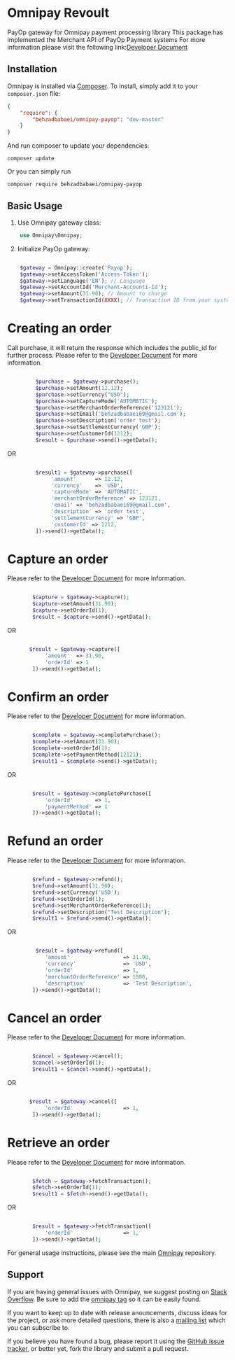 # Omnipay Revoult
PayOp gateway for Omnipay payment processing library
This package has implemented the Merchant API of PayOp Payment systems
For more information please visit the following link:[Developer Document]()

## Installation

Omnipay is installed via [Composer](http://getcomposer.org/). To install, simply add it
to your `composer.json` file:

```json
{
    "require": {
        "behzadbabaei/omnipay-payop": "dev-master"
    }
}
```

And run composer to update your dependencies:

    composer update

Or you can simply run

    composer require behzadbabaei/omnipay-payop

## Basic Usage

1. Use Omnipay gateway class:

```php
    use Omnipay\Omnipay;
```

2. Initialize PayOp gateway:

```php

    $gateway = Omnipay::create('Payop');
    $gateway->setAccessToken('Access-Token');
    $gateway->setLanguage('EN'); // Language
    $gateway->setAccountId('Merchant-Accounti-Id');
    $gateway->setAmount(31.90); // Amount to charge
    $gateway->setTransactionId(XXXX); // Transaction ID from your system

```

# Creating an order
Call purchase, it will return the response which includes the public_id for further process.
Please refer to the [Developer Document]() for more information.

```php

         $purchase = $gateway->purchase();
         $purchase->setAmount(12.12);
         $purchase->setCurrency("USD");
         $purchase->setCaptureMode('AUTOMATIC');
         $purchase->setMerchantOrderReference('123121');
         $purchase->setEmail('behzadbabaei69@gmail.com');
         $purchase->setDescription('order test');
         $purchase->setSettlementCurrency('GBP');
         $purchase->setCustomerId(1212);
         $result = $purchase->send()->getData();

```
OR

```php

         $result1 = $gateway->purchase([
              'amount'      => 12.12,
              'currency'    => 'USD',
              'captureMode' => 'AUTOMATIC',
              'merchantOrderReference' => 123121,
              'email' => 'behzadbabaei69@gmail.com',
              'description' => 'order test',
              'settlementCurrency' => 'GBP',
              'customerId' => 1212,
         ])->send()->getData();

```

# Capture an order
Please refer to the [Developer Document](https://developer.revolut.com/api-reference/merchant/#operation/captureOrder) for more information.

```php

        $capture = $gateway->capture();
        $capture->setAmount(31.90);
        $capture->setOrderId(1);
        $result = $capture->send()->getData();

```
OR

```php

       $result = $gateway->capture([
            'amount'  => 31.90,
            'orderId' => 1
        ])->send()->getData();

```

# Confirm an order
Please refer to the [Developer Document]() for more information.

```php

        $complete = $gateway->completePurchase();
        $complete->setAmount(31.90);
        $complete->setOrderId(1);
        $complete->setPaymentMethod(12121);
        $result1 = $complete->send()->getData();

```
OR

```php

        $result = $gateway->completePurchase([
            'orderId'       => 1,
            'paymentMethod' => 1
        ])->send()->getData();

```

# Refund an order
Please refer to the [Developer Document](https://developer.revolut.com/api-reference/merchant/#operation/refundOrder) for more information.

```php

        $refund = $gateway->refund();
        $refund->setAmount(31.90);
        $refund->setCurrency('USD');
        $refund->setOrderId(1);
        $refund->setMerchantOrderReference(1);
        $refund->setDescription("Test Description");
        $result1 = $refund->send()->getData();

```
OR

```php

         $result = $gateway->refund([
            'amount'                 => 31.90,
            'currency'               => 'USD',
            'orderId'                => 1,
            'merchantOrderReference' => 1000,
            'description'            => 'Test Description',
        ])->send()->getData();

```

# Cancel an order
Please refer to the [Developer Document]() for more information.

```php

        $cancel = $gateway->cancel();
        $cancel->setOrderId(1);
        $result1 = $cancel->send()->getData();

```
OR

```php

       $result = $gateway->cancel([
            'orderId'                => 1,
        ])->send()->getData();

```

# Retrieve an order
Please refer to the [Developer Document](https://developer.revolut.com/api-reference/merchant/#operation/retrieveOrder) for more information.

```php

        $fetch = $gateway->fetchTransaction();
        $fetch->setOrderId(1);
        $result1 = $fetch->send()->getData();

```
OR

```php

        $result = $gateway->fetchTransaction([
            'orderId'                => 1,
        ])->send()->getData();

```


For general usage instructions, please see the main [Omnipay](https://github.com/thephpleague/omnipay)
repository.

## Support

If you are having general issues with Omnipay, we suggest posting on
[Stack Overflow](http://stackoverflow.com/). Be sure to add the
[omnipay tag](http://stackoverflow.com/questions/tagged/omnipay) so it can be easily found.

If you want to keep up to date with release anouncements, discuss ideas for the project,
or ask more detailed questions, there is also a [mailing list](https://groups.google.com/forum/#!forum/omnipay) which
you can subscribe to.

If you believe you have found a bug, please report it using the [GitHub issue tracker](),
or better yet, fork the library and submit a pull request.

